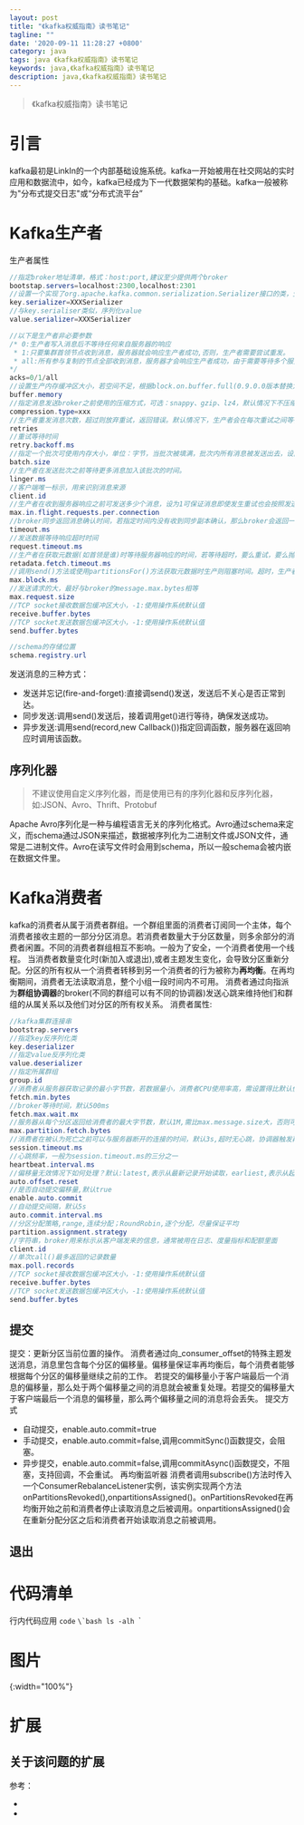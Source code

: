 ```yaml
---
layout: post
title: "《kafka权威指南》读书笔记"
tagline: ""
date: '2020-09-11 11:28:27 +0800'
category: java
tags: java 《kafka权威指南》读书笔记
keywords: java,《kafka权威指南》读书笔记
description: java,《kafka权威指南》读书笔记
---
```

> 《kafka权威指南》读书笔记
# 引言
kafka最初是LinkIn的一个内部基础设施系统。kafka一开始被用在社交网站的实时应用和数据流中，如今，kafka已经成为下一代数据架构的基础。kafka一般被称为"分布式提交日志"或“分布式流平台”
<!-- more -->

# Kafka生产者
生产者属性
```java
//指定broker地址清单，格式：host:port,建议至少提供两个broker
bootstap.servers=localhost:2300,localhost:2301
//设置一个实现了org.apache.kafka.common.serialization.Serializer接口的类，生产者会使用这个类把键对象序列化为字节数组，kafka默认提供：ByteArraySerializer、StringSerializer、IntegerSerializer
key.serializer=XXXSerializer
//与key.serialiser类似，序列化value
value.serializer=XXXSerializer

//以下是生产者非必要参数
/* 0:生产者写入消息后不等待任何来自服务器的响应
 * 1:只要集群首领节点收到消息，服务器就会响应生产者成功,否则，生产者需要尝试重发。
 * all:所有参与复制的节点全部收到消息，服务器才会响应生产者成功，由于需要等待多个服务器节点响应，所以延时比acks=1更高。
*/
acks=0/1/all
//设置生产内存缓冲区大小，若空间不足，根据block.on.buffer.full(0.9.0.0版本替换为了max.block.ms,表示在抛出异常之前可以阻塞一段时间)参数，要么阻塞send(),要么抛出异常。
buffer.memory
//指定消息发送broker之前使用的压缩方式，可选：snappy、gzip、lz4，默认情况下不压缩
compression.type=xxx
//生产者重发消息次数，超过则放弃重试，返回错误。默认情况下，生产者会在每次重试之间等待100ms，该值可通过:retry.backoff.ms设置。
retries
//重试等待时间
retry.backoff.ms
//指定一个批次可使用内存大小，单位：字节，当批次被填满，批次内所有消息被发送出去，设置较大不会造成延迟，只占用内存，设置较小，会频繁发送消息，增加额外开销。
batch.size
//生产者在发送批次之前等待更多消息加入该批次的时间。
linger.ms
//客户端唯一标示，用来识别消息来源
client.id
//生产者在收到服务器响应之前可发送多少个消息，设为1可保证消息即使发生重试也会按照发送顺序写入。
max.in.flight.requests.per.connection
//broker同步返回消息确认时间，若指定时间内没有收到同步副本确认，那么broker会返回一个错误
timeout.ms
//发送数据等待响应超时时间
request.timeout.ms
//生产者在获取元数据(如首领是谁)时等待服务器响应的时间，若等待超时，要么重试，要么抛出异常或回调。
retadata.fetch.timeout.ms
//调用send()方法或使用partitionsFor()方法获取元数据时生产则阻塞时间。超时，生产者抛出异常
max.block.ms
//发送请求的大，最好与broker的message.max.bytes相等
max.request.size
//TCP socket接收数据包缓冲区大小，-1:使用操作系统默认值
receive.buffer.bytes
//TCP socket发送数据包缓冲区大小，-1:使用操作系统默认值
send.buffer.bytes

//schema的存储位置
schema.registry.url
```
发送消息的三种方式：
- 发送并忘记(fire-and-forget):直接调send()发送，发送后不关心是否正常到达。
- 同步发送:调用send()发送后，接着调用get()进行等待，确保发送成功。
- 异步发送:调用send(record,new Callback())指定回调函数，服务器在返回响应时调用该函数。
## 序列化器
> 不建议使用自定义序列化器，而是使用已有的序列化器和反序列化器，如:JSON、Avro、Thrift、Protobuf

Apache Avro序列化是一种与编程语言无关的序列化格式。Avro通过schema来定义，而schema通过JSON来描述，数据被序列化为二进制文件或JSON文件，通常是二进制文件。Avro在读写文件时会用到schema，所以一般schema会被内嵌在数据文件里。
# Kafka消费者
kafka的消费者从属于消费者群组。一个群组里面的消费者订阅同一个主体，每个消费者接收主题的一部分分区消息。若消费者数量大于分区数量，则多余部分的消费者闲置。不同的消费者群组相互不影响。一般为了安全，一个消费者使用一个线程。
当消费者数量变化时(新加入或退出),或者主题发生变化，会导致分区重新分配。分区的所有权从一个消费者转移到另一个消费者的行为被称为**再均衡**。在再均衡期间，消费者无法读取消息，整个小组一段时间内不可用。
消费者通过向指派为**群组协调器**的broker(不同的群组可以有不同的协调器)发送心跳来维持他们和群组的从属关系以及他们对分区的所有权关系。
消费者属性:
```java
//kafka集群连接串
bootstrap.servers
//指定key反序列化类
key.deserializer
//指定value反序列化类
value.deserializer
//指定所属群组
group.id
//消费者从服务器获取记录的最小字节数，若数据量小，消费者CPU使用率高，需设置得比默认值大。若消费者数量多，将该值设置大点可降低broker的工作负载
fetch.min.bytes
//broker等待时间，默认500ms
fetch.max.wait.mx
//服务器从每个分区返回给消费者的最大字节数，默认1M,需比max.message.size大，否则可能导致消费者无法读取消息，一直挂起重试。
max.partition.fetch.bytes
//消费者在被认为死亡之前可以与服务器断开的连接的时间，默认3s,超时无心跳，协调器触发再均衡
session.timeout.ms
//心跳频率，一般为session.timeout.ms的三分之一
heartbeat.interval.ms
//偏移量无效情况下如何处理？默认:latest,表示从最新记录开始读取，earliest,表示从起始位置开始读取
auto.offset.reset
//是否自动提交偏移量,默认true
enable.auto.commit
//自动提交间隔，默认5s
auto.commit.interval.ms
//分区分配策略,range,连续分配；RoundRobin,逐个分配，尽量保证平均
partition.assignment.strategy
//字符串，broker用来标示从客户端发来的信息，通常被用在日志、度量指标和配额里面
client.id
//单次call()最多返回的记录数量
max.poll.records
//TCP socket接收数据包缓冲区大小，-1:使用操作系统默认值
receive.buffer.bytes
//TCP socket发送数据包缓冲区大小，-1:使用操作系统默认值
send.buffer.bytes
```
## 提交
提交：更新分区当前位置的操作。
消费者通过向_consumer_offset的特殊主题发送消息，消息里包含每个分区的偏移量。偏移量保证率再均衡后，每个消费者能够根据每个分区的偏移量继续之前的工作。
若提交的偏移量小于客户端最后一个消息的偏移量，那么处于两个偏移量之间的消息就会被重复处理。若提交的偏移量大于客户端最后一个消息的偏移量，那么两个偏移量之间的消息将会丢失。
提交方式
- 自动提交，enable.auto.commit=true
- 手动提交，enable.auto.commit=false,调用commitSync()函数提交，会阻塞。
- 异步提交，enable.auto.commit=false,调用commitAsync()函数提交，不阻塞，支持回调，不会重试。
再均衡监听器
消费者调用subscribe()方法时传入一个ConsumerRebalanceListener实例，该实例实现两个方法
onPartitionsRevoked(),onpartitionsAssigned()。onPartitionsRevoked在再均衡开始之前和消费者停止读取消息之后被调用。onpartitionsAssigned()会在重新分配分区之后和消费者开始读取消息之前被调用。
## 退出


# 代码清单
行内代码应用 `code`
``\`bash
ls -alh
``\`

# 图片
![](){:width="100%"}
# 扩展
关于该问题的扩展
---
参考：
- []()
- []()
